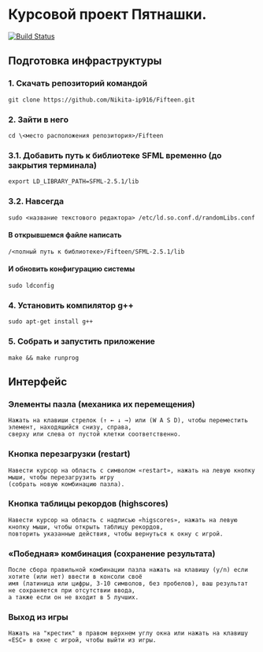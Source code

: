 # Курсовой проект Пятнашки.

[![Build Status](https://travis-ci.org/Nikita-ip916/Fifteen.svg?branch=master)](https://travis-ci.org/Nikita-ip916/Fifteen)

## Подготовка инфраструктуры
### 1. Скачать репозиторий командой
	git clone https://github.com/Nikita-ip916/Fifteen.git
### 2. Зайти в него 
	cd \<место расположения репозитория>/Fifteen
### 3.1. Добавить путь к библиотеке SFML временно (до закрытия терминала)
	export LD_LIBRARY_PATH=SFML-2.5.1/lib
### 3.2. Навсегда
	sudo <название текстового редактора> /etc/ld.so.conf.d/randomLibs.conf
#### В открывшемся файле написать
	/<полный путь к библиотеке>/Fifteen/SFML-2.5.1/lib
#### И обновить конфигурацию системы 
	sudo ldconfig
### 4. Установить компилятор g++
	sudo apt-get install g++
### 5. Собрать и запустить приложение
	make && make runprog
## Интерфейс
### Элементы пазла (механика их перемещения)
	Нажать на клавиши стрелок (↑ ← ↓ →) или (W A S D), чтобы переместить элемент, находящийся снизу, справа,
	сверху или слева от пустой клетки соответственно.
### Кнопка перезагрузки (restart)
	Навести курсор на область с символом «restart», нажать на левую кнопку мыши, чтобы перезагрузить игру
	(собрать новую комбинацию пазла).
### Кнопка таблицы рекордов (highscores)
	Навести курсор на область с надписью «higscores», нажать на левую кнопку мыши, чтобы открыть таблицу рекордов,
	повторить указанные действия, чтобы вернуться к окну c игрой.
### «Победная» комбинация (сохранение результата)
	После сбора правильной комбинации пазла нажать на клавишу (y/n) если хотите (или нет) ввести в консоли своё
	имя (латиница или цифры, 3-10 символов, без пробелов), ваш результат не сохраняется при отсутствии ввода,
	а также если он не входит в 5 лучших.
### Выход из игры
	Нажать на "крестик" в правом верхнем углу окна или нажать на клавишу «ESC» в окне с игрой, чтобы выйти из игры.
